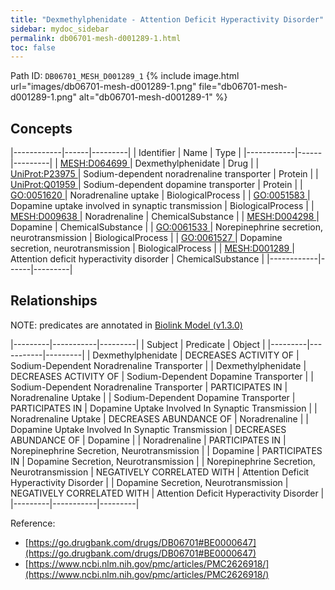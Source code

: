 ```yaml
---
title: "Dexmethylphenidate - Attention Deficit Hyperactivity Disorder"
sidebar: mydoc_sidebar
permalink: db06701-mesh-d001289-1.html
toc: false 
---
```



Path ID: `DB06701_MESH_D001289_1`
{% include image.html url="images/db06701-mesh-d001289-1.png" file="db06701-mesh-d001289-1.png" alt="db06701-mesh-d001289-1" %}

## Concepts

|------------|------|---------|
| Identifier | Name | Type    |
|------------|------|---------|
| <a href="https://identifiers.org/MESH:D064699">MESH:D064699 </a> | Dexmethylphenidate | Drug |
| <a href="https://identifiers.org/UniProt:P23975">UniProt:P23975 </a> | Sodium-dependent noradrenaline transporter | Protein |
| <a href="https://identifiers.org/UniProt:Q01959">UniProt:Q01959 </a> | Sodium-dependent dopamine transporter | Protein |
| <a href="https://identifiers.org/GO:0051620">GO:0051620 </a> | Noradrenaline uptake | BiologicalProcess |
| <a href="https://identifiers.org/GO:0051583">GO:0051583 </a> | Dopamine uptake involved in synaptic transmission | BiologicalProcess |
| <a href="https://identifiers.org/MESH:D009638">MESH:D009638 </a> | Noradrenaline | ChemicalSubstance |
| <a href="https://identifiers.org/MESH:D004298">MESH:D004298 </a> | Dopamine | ChemicalSubstance |
| <a href="https://identifiers.org/GO:0061533">GO:0061533 </a> | Norepinephrine secretion, neurotransmission | BiologicalProcess |
| <a href="https://identifiers.org/GO:0061527">GO:0061527 </a> | Dopamine secretion, neurotransmission | BiologicalProcess |
| <a href="https://identifiers.org/MESH:D001289">MESH:D001289 </a> | Attention deficit hyperactivity disorder | ChemicalSubstance |
|------------|------|---------|

## Relationships


NOTE: predicates are annotated in <a href="https://github.com/biolink/biolink-model/releases/tag/v1.3.0">Biolink Model (v1.3.0)</a>

|---------|-----------|---------|
| Subject | Predicate | Object  |
|---------|-----------|---------|
| Dexmethylphenidate | DECREASES ACTIVITY OF | Sodium-Dependent Noradrenaline Transporter |
| Dexmethylphenidate | DECREASES ACTIVITY OF | Sodium-Dependent Dopamine Transporter |
| Sodium-Dependent Noradrenaline Transporter | PARTICIPATES IN | Noradrenaline Uptake |
| Sodium-Dependent Dopamine Transporter | PARTICIPATES IN | Dopamine Uptake Involved In Synaptic Transmission |
| Noradrenaline Uptake | DECREASES ABUNDANCE OF | Noradrenaline |
| Dopamine Uptake Involved In Synaptic Transmission | DECREASES ABUNDANCE OF | Dopamine |
| Noradrenaline | PARTICIPATES IN | Norepinephrine Secretion, Neurotransmission |
| Dopamine | PARTICIPATES IN | Dopamine Secretion, Neurotransmission |
| Norepinephrine Secretion, Neurotransmission | NEGATIVELY CORRELATED WITH | Attention Deficit Hyperactivity Disorder |
| Dopamine Secretion, Neurotransmission | NEGATIVELY CORRELATED WITH | Attention Deficit Hyperactivity Disorder |
|---------|-----------|---------|

Reference: 
  - [https://go.drugbank.com/drugs/DB06701#BE0000647](https://go.drugbank.com/drugs/DB06701#BE0000647)
  - [https://www.ncbi.nlm.nih.gov/pmc/articles/PMC2626918/](https://www.ncbi.nlm.nih.gov/pmc/articles/PMC2626918/)
